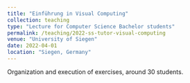 ```yaml
---
title: "Einführung in Visual Computing"
collection: teaching
type: "Lecture for Computer Science Bachelor students"
permalink: /teaching/2022-ss-tutor-visual-computing
venue: "University of Siegen"
date: 2022-04-01
location: "Siegen, Germany"
---
```


Organization and execution of exercises, around 30 students.
